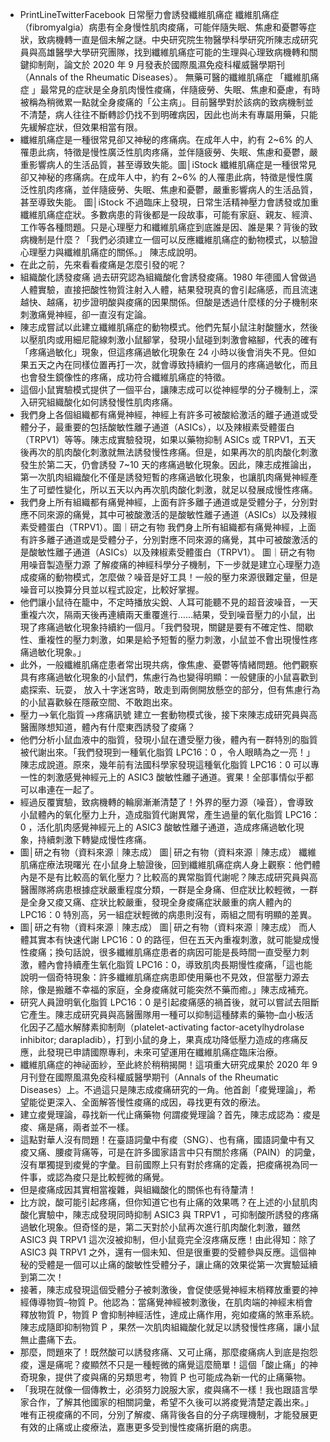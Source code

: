 - PrintLineTwitterFacebook
  日常壓力會誘發纖維肌痛症
  纖維肌痛症（fibromyalgia）病患有全身慢性肌肉痠痛，可能伴隨失眠、焦慮和憂鬱等症狀，致病機轉一直是個未解之謎。中央研究院生物醫學科學研究所陳志成研究員與高雄醫學大學研究團隊，找到纖維肌痛症可能的生理與心理致病機轉和關鍵抑制劑，論文於 2020 年 9 月發表於國際風濕免疫科權威醫學期刊（Annals of the Rheumatic Diseases）。
  無藥可醫的纖維肌痛症
  「纖維肌痛症 」最常見的症狀是全身肌肉慢性痠痛，伴隨疲勞、失眠、焦慮和憂慮，有時被稱為稍微累一點就全身痠痛的「公主病」。目前醫學對於該病的致病機制並不清楚，病人往往不斷轉診仍找不到明確病因，因此也尚未有專屬用藥，只能先緩解症狀，但效果相當有限。
- 纖維肌痛症是一種很常見卻又神秘的疼痛病。在成年人中，約有 2~6% 的人罹患此病，特徵是慢性廣泛性肌肉疼痛，並伴隨疲勞、失眠、焦慮和憂鬱，嚴重影響病人的生活品質，甚至導致失能。圖│iStock
  纖維肌痛症是一種很常見卻又神秘的疼痛病。在成年人中，約有 2~6% 的人罹患此病，特徵是慢性廣泛性肌肉疼痛，並伴隨疲勞、失眠、焦慮和憂鬱，嚴重影響病人的生活品質，甚至導致失能。
  圖│iStock
  不過臨床上發現，日常生活精神壓力會誘發或加重纖維肌痛症症狀。多數病患的背後都是一段故事，可能有家庭、親友、經濟、工作等各種問題。只是心理壓力和纖維肌痛症到底誰是因、誰是果？背後的致病機制是什麼？「我們必須建立一個可以反應纖維肌痛症的動物模式，以驗證心理壓力與纖維肌痛症的關係。」 陳志成說明。
- 在此之前，先來看看痠痛是怎麼引發的呢？
- 組織酸化誘發痠痛
  過去研究認為組織酸化會誘發痠痛。1980 年德國人曾做過人體實驗，直接把酸性物質注射入人體，結果發現真的會引起痛感，而且流速越快、越痛，初步證明酸與痠痛的因果關係。但酸是透過什麼樣的分子機制來刺激痛覺神經，卻一直沒有定論。
- 陳志成嘗試以此建立纖維肌痛症的動物模式。他們先幫小鼠注射酸鹽水，然後以壓肌肉或用細尼龍線刺激小鼠腳掌，發現小鼠碰到刺激會縮腳，代表的確有「疼痛過敏化」現象，但這疼痛過敏化現象在 24 小時以後會消失不見。但如果五天之內在同樣位置再打一次，就會導致持續約一個月的疼痛過敏化，而且也會發生鏡像性的疼痛，成功符合纖維肌痛症的特徵。
- 這個小鼠實驗模式提供了一個平台，讓陳志成可以從神經學的分子機制上，深入研究組織酸化如何誘發慢性肌肉疼痛。
- 我們身上各個組織都有痛覺神經，神經上有許多可被酸給激活的離子通道或受體分子，最重要的包括酸敏性離子通道（ASICs），以及辣椒素受體蛋白（TRPV1）等等。陳志成實驗發現，如果以藥物抑制 ASICs 或 TRPV1，五天後再次的肌肉酸化刺激就無法誘發慢性疼痛。但是，如果再次的肌肉酸化刺激發生於第二天，仍會誘發 7~10 天的疼痛過敏化現象。因此，陳志成推論出，第一次肌肉組織酸化不僅是誘發短暫的疼痛過敏化現象，也讓肌肉痛覺神經產生了可塑性變化，所以五天以內再次肌肉酸化刺激，就足以發展成慢性疼痛。
- 我們身上所有組織都有痛覺神經，上面有許多離子通道或是受體分子，分別對應不同來源的痛覺，其中可被酸激活的是酸敏性離子通道（ASICs）以及辣椒素受體蛋白（TRPV1）。圖｜研之有物
  我們身上所有組織都有痛覺神經，上面有許多離子通道或是受體分子，分別對應不同來源的痛覺，其中可被酸激活的是酸敏性離子通道（ASICs）以及辣椒素受體蛋白（TRPV1）。
  圖｜研之有物
  用噪音製造壓力源
  了解痠痛的神經科學分子機制，下一步就是建立心理壓力造成痠痛的動物模式，怎麼做？噪音是好工具！一般的壓力來源很難定量，但是噪音可以換算分貝並以程式設定，比較好掌握。
- 他們讓小鼠待在籠中，不定時播放尖銳、人耳可能聽不見的超音波噪音，一天重複六次，隔兩天後再連續兩天重覆進行……結果，受到噪音壓力的小鼠，出現了疼痛過敏化現象持續約一個月。「我們發現，關鍵是要有不確定性、間歇性、重複性的壓力刺激，如果是給予短暫的壓力刺激，小鼠並不會出現慢性疼痛過敏化現象。」
- 此外，一般纖維肌痛症患者常出現共病，像焦慮、憂鬱等情緒問題。他們觀察具有疼痛過敏化現象的小鼠們，焦慮行為也變得明顯：一般健康的小鼠喜歡到處探索、玩耍， 放入十字迷宮時，敢走到兩側開放懸空的部分，但有焦慮行為的小鼠喜歡躲在隱蔽空間、不敢跑出來。
- 壓力–>氧化脂質–>疼痛訊號
  建立一套動物模式後，接下來陳志成研究員與高醫團隊想知道，體內有什麼東西誘發了痠痛？
- 他們分析小鼠血液中的脂質，發現小鼠在遭受壓力後，體內有一群特別的脂質被代謝出來。「我們發現到一種氧化脂質 LPC16：0 ，令人眼睛為之一亮！」陳志成說道。原來，幾年前有法國科學家發現這種氧化脂質 LPC16：0 可以專一性的刺激感覺神經元上的 ASIC3 酸敏性離子通道。賓果！全部事情似乎都可以串連在一起了。
- 經過反覆實驗，致病機轉的輪廓漸漸清楚了！外界的壓力源（噪音），會導致小鼠體內的氧化壓力上升，造成脂質代謝異常，產生過量的氧化脂質 LPC16：0 ，活化肌肉感覺神經元上的 ASIC3 酸敏性離子通道，造成疼痛過敏化現象，持續刺激下轉變成慢性疼痛。
- 圖│研之有物（資料來源｜陳志成）
  圖│研之有物（資料來源｜陳志成）
  纖維肌痛症療法現曙光
  在小鼠身上驗證後，回到纖維肌痛症病人身上觀察：他們體內是不是有比較高的氧化壓力？比較高的異常脂質代謝呢？陳志成研究員與高醫團隊將病患根據症狀嚴重程度分類，一群是全身痛、但症狀比較輕微，一群是全身又痠又痛、症狀比較嚴重，發現全身痠痛症狀嚴重的病人體內的 LPC16：0 特別高，另一組症狀輕微的病患則沒有，兩組之間有明顯的差異。
- 圖│研之有物（資料來源｜陳志成）
  圖│研之有物（資料來源｜陳志成）
  而人體其實本有快速代謝 LPC16：0 的路徑，但在五天內重複刺激，就可能變成慢性痠痛；換句話說，很多纖維肌痛症患者的病因可能是長時間一直受壓力刺激，體內會持續產生氧化脂質 LPC16：0，導致肌肉長期慢性痠痛，「這也能說明一個奇特現象：許多纖維肌痛症病患即使用藥也不見效，但當壓力源去除，像是搬離不幸福的家庭，全身痠痛就可能突然不藥而癒。」陳志成補充。
- 研究人員證明氧化脂質 LPC16：0 是引起痠痛感的禍首後，就可以嘗試去阻斷它產生。陳志成研究員與高醫團隊用一種可以抑制這種酵素的藥物–血小板活化因子乙醯水解酵素抑制劑（platelet-activating factor-acetylhydrolase inhibitor; darapladib），打到小鼠的身上，果真成功降低壓力造成的疼痛反應，此發現已申請國際專利，未來可望運用在纖維肌痛症臨床治療。
- 纖維肌痛症的神祕面紗，至此終於稍稍揭開！這項重大研究成果於 2020 年 9 月刊登在國際風濕免疫科權威醫學期刊（Annals of the Rheumatic Diseases）上。不過這只是陳志成痠痛研究的一角。他首創「痠覺理論」，希望能從更深入、全面解答慢性痠痛的成因，尋找更有效的療法。
- 建立痠覺理論，尋找新一代止痛藥物
  何謂痠覺理論？首先，陳志成認為：痠是痠、痛是痛，兩者並不一樣。
- 這點對華人沒有問題！在臺語詞彙中有痠（SNG）、也有痛，國語詞彙中有又痠又痛、腰痠背痛等，可是在許多國家語言中只有關於疼痛（PAIN）的詞彙，沒有單獨提到痠覺的字彙。目前國際上只有對於疼痛的定義，把痠痛視為同一件事，或認為痠只是比較輕微的痛覺。
- 但是痠痛成因其實相當複雜，與組織酸化的關係也有待釐清！
- 比方說，酸可能引起疼痛，但你知道它也有止痛的效果嗎？在上述的小鼠肌肉酸化實驗中，陳志成發現同時抑制 ASIC3 與 TRPV1 ，可抑制酸所誘發的疼痛過敏化現象。但奇怪的是，第二天對於小鼠再次進行肌肉酸化刺激，雖然 ASIC3 與 TRPV1 這次沒被抑制，但小鼠竟完全沒疼痛反應！由此得知：除了 ASIC3 與 TRPV1 之外，還有一個未知、但是很重要的受體參與反應。這個神秘的受體是一個可以止痛的酸敏性受體分子，讓止痛的效果從第一次實驗延續到第二次！
- 接著，陳志成發現這個受體分子被刺激後，會促使感覺神經末梢釋放重要的神經傳導物質–物質 P。他認為：當痛覺神經被刺激後，在肌肉端的神經末梢會釋放物質 P，物質 P 會抑制神經活性，達成止痛作用，宛如痠痛的煞車系統。陳志成隨即抑制物質 P ，果然一次肌肉組織酸化就足以誘發慢性疼痛，讓小鼠無止盡痛下去。
- 那麼，問題來了！既然酸可以誘發疼痛、又可止痛，那麼痠痛病人到底是抱怨痠，還是痛呢？痠顯然不只是一種輕微的痛覺這麼簡單！這個「酸止痛」的神奇現象，提供了痠與痛的另類思考，物質 P 也可能成為新一代的止痛藥物。
- 「我現在就像一個傳教士，必須努力說服大家，痠與痛不一樣！我也跟語言學家合作，了解其他國家的相關詞彙，希望不久後可以將痠覺清楚定義出來。」唯有正視痠痛的不同，分別了解痠、痛背後各自的分子病理機制，才能發展更有效的止痛或止痠療法，嘉惠更多受到慢性痠痛折磨的病患。